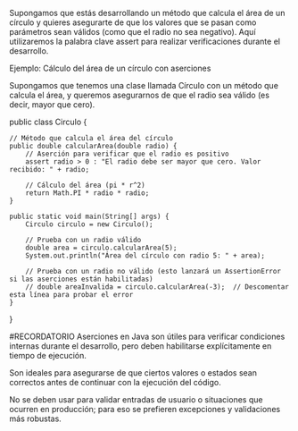 Supongamos que estás desarrollando un método que calcula el área de un círculo y quieres asegurarte de que los valores que se pasan como parámetros sean válidos
(como que el radio no sea negativo). 
Aquí utilizaremos la palabra clave assert para realizar verificaciones durante el desarrollo.

Ejemplo: Cálculo del área de un círculo con aserciones

Supongamos que tenemos una clase llamada Círculo con un método que calcula el área, y queremos asegurarnos de que el radio sea válido (es decir, mayor que cero).

public class Circulo {

    // Método que calcula el área del círculo
    public double calcularArea(double radio) {
        // Aserción para verificar que el radio es positivo
        assert radio > 0 : "El radio debe ser mayor que cero. Valor recibido: " + radio;
        
        // Cálculo del área (pi * r^2)
        return Math.PI * radio * radio;
    }

    public static void main(String[] args) {
        Circulo circulo = new Circulo();
        
        // Prueba con un radio válido
        double area = circulo.calcularArea(5);
        System.out.println("Área del círculo con radio 5: " + area);

        // Prueba con un radio no válido (esto lanzará un AssertionError si las aserciones están habilitadas)
        // double areaInvalida = circulo.calcularArea(-3);  // Descomentar esta línea para probar el error
    }
}


#RECORDATORIO 
Aserciones en Java son útiles para verificar condiciones internas durante el desarrollo, pero deben habilitarse explícitamente en tiempo de ejecución.

Son ideales para asegurarse de que ciertos valores o estados sean correctos antes de continuar con la ejecución del código.

No se deben usar para validar entradas de usuario o situaciones que ocurren en producción; para eso se prefieren excepciones y validaciones más robustas.
